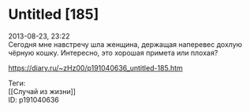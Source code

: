 Untitled [185]
===============

   
 2013-08-23, 23:22   
  Сегодня мне навстречу шла женщина, держащая наперевес дохлую чёрную кошку. Интересно, это хорошая примета или плохая?   
    
 <https://diary.ru/~zHz00/p191040636_untitled-185.htm>   
   
 Теги:   
 [[Случай из жизни]]   
 ID: p191040636